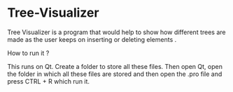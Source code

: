 # Tree-Visualizer
Tree Visualizer is a program that would help to show how different trees are made as the user keeps on inserting or deleting elements .

How to run it ?

This runs on Qt. Create a folder to store all these files. Then open Qt, open the folder in which all these files are stored and then open the .pro file and press CTRL + R which run it.
